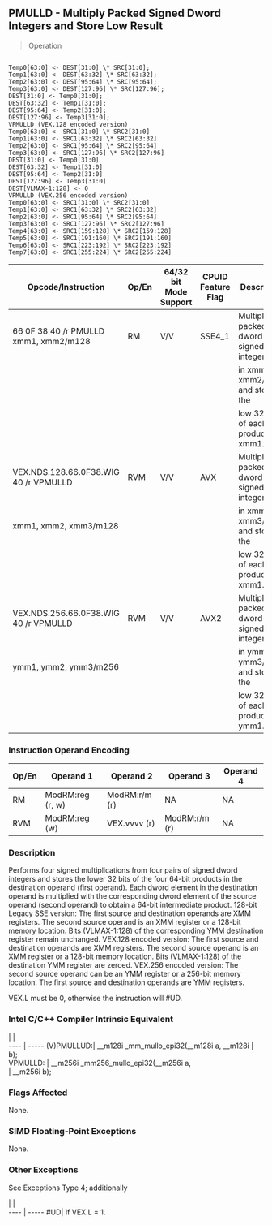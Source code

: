 ## PMULLD  -  Multiply Packed Signed Dword Integers and Store Low Result

> Operation
``` slim

Temp0[63:0] <- DEST[31:0] \* SRC[31:0];
Temp1[63:0] <- DEST[63:32] \* SRC[63:32];
Temp2[63:0] <- DEST[95:64] \* SRC[95:64];
Temp3[63:0] <- DEST[127:96] \* SRC[127:96];
DEST[31:0] <- Temp0[31:0];
DEST[63:32] <- Temp1[31:0];
DEST[95:64] <- Temp2[31:0];
DEST[127:96] <- Temp3[31:0];
VPMULLD (VEX.128 encoded version)
Temp0[63:0] <- SRC1[31:0] \* SRC2[31:0]
Temp1[63:0] <- SRC1[63:32] \* SRC2[63:32]
Temp2[63:0] <- SRC1[95:64] \* SRC2[95:64]
Temp3[63:0] <- SRC1[127:96] \* SRC2[127:96]
DEST[31:0] <- Temp0[31:0]
DEST[63:32] <- Temp1[31:0]
DEST[95:64] <- Temp2[31:0]
DEST[127:96] <- Temp3[31:0]
DEST[VLMAX-1:128] <- 0
VPMULLD (VEX.256 encoded version)
Temp0[63:0] <- SRC1[31:0] \* SRC2[31:0]
Temp1[63:0] <- SRC1[63:32] \* SRC2[63:32]
Temp2[63:0] <- SRC1[95:64] \* SRC2[95:64]
Temp3[63:0] <- SRC1[127:96] \* SRC2[127:96]
Temp4[63:0] <- SRC1[159:128] \* SRC2[159:128]
Temp5[63:0] <- SRC1[191:160] \* SRC2[191:160]
Temp6[63:0] <- SRC1[223:192] \* SRC2[223:192]
Temp7[63:0] <- SRC1[255:224] \* SRC2[255:224]

```

 Opcode/Instruction                   | Op/En| 64/32 bit Mode Support| CPUID Feature Flag| Description                              
 ---  | --- | --- | --- | ---
 66 0F 38 40 /r PMULLD xmm1, xmm2/m128| RM   | V/V                   | SSE4_1            | Multiply the packed dword signed integers
                                      |      |                       |                   | in xmm1 and xmm2/m128 and store the      
                                      |      |                       |                   | low 32 bits of each product in xmm1.     
 VEX.NDS.128.66.0F38.WIG 40 /r VPMULLD| RVM  | V/V                   | AVX               | Multiply the packed dword signed integers
 xmm1, xmm2, xmm3/m128                |      |                       |                   | in xmm2 and xmm3/m128 and store the      
                                      |      |                       |                   | low 32 bits of each product in xmm1.     
 VEX.NDS.256.66.0F38.WIG 40 /r VPMULLD| RVM  | V/V                   | AVX2              | Multiply the packed dword signed integers
 ymm1, ymm2, ymm3/m256                |      |                       |                   | in ymm2 and ymm3/m256 and store the      
                                      |      |                       |                   | low 32 bits of each product in ymm1.     

### Instruction Operand Encoding
 Op/En| Operand 1       | Operand 2    | Operand 3    | Operand 4
 ---  | --- | --- | --- | ---
 RM   | ModRM:reg (r, w)| ModRM:r/m (r)| NA           | NA       
 RVM  | ModRM:reg (w)   | VEX.vvvv (r) | ModRM:r/m (r)| NA       

### Description
Performs four signed multiplications from four pairs of signed dword integers
and stores the lower 32 bits of the four 64-bit products in the destination
operand (first operand). Each dword element in the destination operand is multiplied
with the corresponding dword element of the source operand (second operand)
to obtain a 64-bit intermediate product. 128-bit Legacy SSE version: The first
source and destination operands are XMM registers. The second source operand
is an XMM register or a 128-bit memory location. Bits (VLMAX-1:128) of the corresponding
YMM destination register remain unchanged. VEX.128 encoded version: The first
source and destination operands are XMM registers. The second source operand
is an XMM register or a 128-bit memory location. Bits (VLMAX-1:128) of the destination
YMM register are zeroed. VEX.256 encoded version: The second source operand
can be an YMM register or a 256-bit memory location. The first source and destination
operands are YMM registers.

<aside class="notification">
VEX.L must be 0, otherwise the instruction will #UD.
</aside>



### Intel C/C++ Compiler Intrinsic Equivalent
   | |  
---- | -----
 (V)PMULLUD:| __m128i _mm_mullo_epi32(__m128i a, __m128i
            | b);                                       
 VPMULLD:   | __m256i _mm256_mullo_epi32(__m256i a,     
            | __m256i b);                               

### Flags Affected
None.


### SIMD Floating-Point Exceptions
None.


### Other Exceptions
See Exceptions Type 4; additionally

   | |  
---- | -----
 #UD| If VEX.L = 1.
